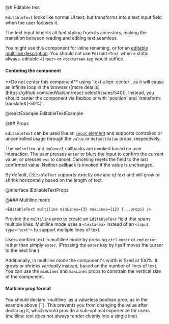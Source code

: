 @# Editable text

`EditableText` looks like normal UI text, but transforms into a text input field when the user
focuses it.

The text input inherits all font styling from its ancestors, making the transition between reading
and editing text seamless.

You might use this component for inline renaming, or for an
[editable multiline description](#core/components/editable-text.multiline-mode).
You should not use `EditableText` when a static always-editable `<input>` or
`<textarea>` tag would suffice.

<div class="@ns-callout @ns-intent-danger @ns-icon-error">
    <h4 class="@ns-heading">Centering the component</h4>
    **Do not center this component** using `text-align: center`, as it will cause an infinite loop
    in the browser ([more details](https://github.com/JedWatson/react-select/issues/540)). Instead,
    you should center the component via flexbox or with `position` and `transform: translateX(-50%)`.
</div>

@reactExample EditableTextExample

@## Props

`EditableText` can be used like an [`input`
element](https://facebook.github.io/react/docs/forms.html) and supports controlled or uncontrolled
usage through the `value` or `defaultValue` props, respectively.

The `onConfirm` and `onCancel` callbacks are invoked based on user interaction. The user presses
`enter` or blurs the input to confirm the current value, or presses `esc` to cancel. Canceling resets
the field to the last confirmed value. Neither callback is invoked if the value is unchanged.

By default, `EditableText` supports _exactly one line of text_ and will grow or shrink horizontally
based on the length of text.

@interface IEditableTextProps

@### Multiline mode

```tsx
<EditableText multiline minLines={3} maxLines={12} {...props} />
```

Provide the `multiline` prop to create an `EditableText` field that spans multiple lines. Multiline
mode uses a `<textarea>` instead of an `<input type="text">` to support multiple lines of text.

Users confirm text in multiline mode by pressing `ctrl` `enter` or `cmd` `enter` rather than
simply `enter`. (Pressing the `enter` key by itself moves the cursor to the next line.)

Additionally, in multiline mode the component's width is fixed at 100%. It grows or shrinks
_vertically_ instead, based on the number of lines of text. You can use the `minLines` and
`maxLines` props to constrain the vertical size of the component.

<div class="@ns-callout @ns-intent-warning @ns-icon-warning-sign">
    <h4 class="@ns-heading">Multiline prop format</h4>
    You should declare `multiline` as a valueless boolean prop, as in the example above
    (`<EditableText multiline ...>`). This prevents you from changing the value after declaring it,
    which would provide a sub-optimal experience for users (multiline text does not always render
    cleanly into a single line).
</div>
